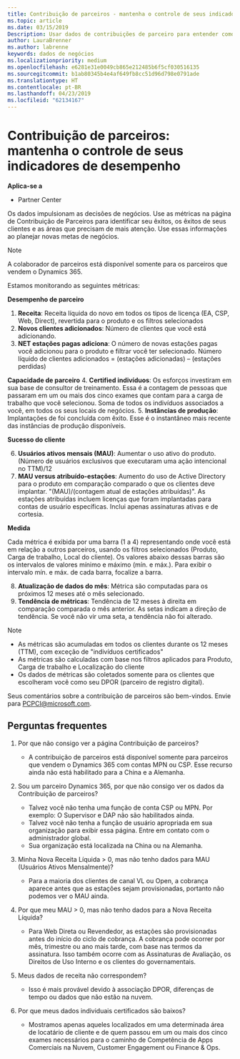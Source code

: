 ```yaml
---
title: Contribuição de parceiros - mantenha o controle de seus indicadores de desempenho | Partner Center
ms.topic: article
ms.date: 03/15/2019
Description: Usar dados de contribuições de parceiro para entender como sua empresa está crescendo e êxito
author: LauraBrenner
ms.author: labrenne
keywords: dados de negócios
ms.localizationpriority: medium
ms.openlocfilehash: e6281e31e0049cb865e212485b6f5cf030516135
ms.sourcegitcommit: b1ab80345b4e4af649fb8cc51d96d798e0791ade
ms.translationtype: HT
ms.contentlocale: pt-BR
ms.lasthandoff: 04/23/2019
ms.locfileid: "62134167"
---
```

# <a name="partner-contribution-stay-on-top-of-your-performance-indicators"></a>Contribuição de parceiros: mantenha o controle de seus indicadores de desempenho

**Aplica-se a**
- Partner Center

Os dados impulsionam as decisões de negócios. Use as métricas na página de Contribuição de Parceiros para identificar seu êxitos, os êxitos de seus clientes e as áreas que precisam de mais atenção. Use essas informações ao planejar novas metas de negócios.

>[!NOTE]
>A colaborador de parceiros está disponível somente para os parceiros que vendem o Dynamics 365.

Estamos monitorando as seguintes métricas:

**Desempenho de parceiro**

1. **Receita**: Receita líquida do novo em todos os tipos de licença (EA, CSP, Web, Direct), revertida para o produto e os filtros selecionados
2. **Novos clientes adicionados**: Número de clientes que você está adicionando.
3. **NET estações pagas adiciona**: O número de novas estações pagas você adicionou para o produto e filtrar você ter selecionado.  Número líquido de clientes adicionados = (estações adicionadas) – (estações perdidas) 

**Capacidade de parceiro**
4. **Certified indivíduos**: Os esforços investiram em sua base de consultor de treinamento. Essa é a contagem de pessoas que passaram em um ou mais dos cinco exames que contam para a carga de trabalho que você selecionou. Soma de todos os indivíduos associados a você, em todos os seus locais de negócios.
5. **Instâncias de produção**: Implantações de foi concluída com êxito. Esse é o instantâneo mais recente das instâncias de produção disponíveis.

**Sucesso do cliente**

6.  **Usuários ativos mensais (MAU)**: Aumentar o uso ativo do produto.
(Número de usuários exclusivos que executaram uma ação intencional no TTM)/12
7. **MAU versus atribuído-estações**: Aumento do uso de Active Directory para o produto em comparação comparado o que os clientes deve implantar. "(MAU)/(contagem atual de estações atribuídas)". As estações atribuídas incluem licenças que foram implantadas para contas de usuário específicas.  Inclui apenas assinaturas ativas e de cortesia. 


**Medida**

Cada métrica é exibida por uma barra (1 a 4) representando onde você está em relação a outros parceiros, usando os filtros selecionados (Produto, Carga de trabalho, Local do cliente). Os valores abaixo dessas barras são os intervalos de valores mínimo e máximo (mín. e máx.). Para exibir o intervalo mín. e máx. de cada barra, focalize a barra.  

8. **Atualização de dados do mês**: Métrica são computadas para os próximos 12 meses até o mês selecionado.
9. **Tendência de métricas**: Tendência de 12 meses à direita em comparação comparada o mês anterior. As setas indicam a direção de tendência. Se você não vir uma seta, a tendência não foi alterado.

>[!NOTE] 
>- As métricas são acumuladas em todos os clientes durante os 12 meses (TTM), com exceção de "indivíduos certificados"        
>- As métricas são calculadas com base nos filtros aplicados para Produto, Carga de trabalho e Localização do cliente
>- Os dados de métricas são coletados somente para os clientes que escolheram você como seu DPOR (parceiro de registro digital). 

Seus comentários sobre a contribuição de parceiros são bem-vindos. Envie para PCPCI@microsoft.com.  

## <a name="frequently-asked-questions"></a>Perguntas frequentes

1. Por que não consigo ver a página Contribuição de parceiros?
    - A contribuição de parceiros está disponível somente para parceiros que vendem o Dynamics 365 com contas MPN ou CSP. Esse recurso ainda não está habilitado para a China e a Alemanha.
2. Sou um parceiro Dynamics 365, por que não consigo ver os dados da Contribuição de parceiros?
    - Talvez você não tenha uma função de conta CSP ou MPN. Por exemplo:  O Supervisor e DAP não são habilitados ainda.  
    - Talvez você não tenha a função de usuário apropriada em sua organização para exibir essa página. Entre em contato com o administrador global.
    - Sua organização está localizada na China ou na Alemanha.

3. Minha Nova Receita Líquida > 0, mas não tenho dados para MAU (Usuários Ativos Mensalmente)?
    - Para a maioria dos clientes de canal VL ou Open, a cobrança aparece antes que as estações sejam provisionadas, portanto não podemos ver o MAU ainda.

4. Por que meu MAU > 0, mas não tenho dados para a Nova Receita Líquida?
   - Para Web Direta ou Revendedor, as estações são provisionadas antes do início do ciclo de cobrança. A cobrança pode ocorrer por mês, trimestre ou ano mais tarde, com base nas termos da assinatura. Isso também ocorre com as Assinaturas de Avaliação, os Direitos de Uso Interno e os clientes do governamentais.
5. Meus dados de receita não correspondem?
   - Isso é mais provável devido à associação DPOR, diferenças de tempo ou dados que não estão na nuvem.
6. Por que meus dados individuais certificados são baixos?
   - Mostramos apenas aqueles localizados em uma determinada área de locatário de cliente e de quem passou em um ou mais dos cinco exames necessários para o caminho de Competência de Apps Comerciais na Nuvem, Customer Engagement ou Finance & Ops.   